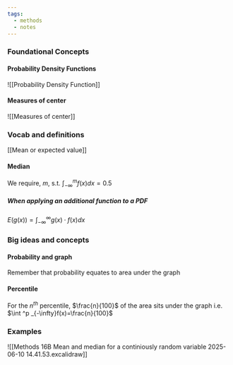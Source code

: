 ```yaml
---
tags:
  - methods
  - notes
---
```

### Foundational Concepts
#### Probability Density Functions
![[Probability Density Function]]
#### Measures of center
![[Measures of center]]
### Vocab and definitions
[[Mean or expected value]]
#### Median
We require, $m$, s.t. 
$\int^m_{-\infty}f(x)dx=0.5$

##### When applying an additional function to a PDF
$E(g(x))=\int^\infty_{-\infty}g(x)\cdot f(x) dx$

### Big ideas and concepts
#### Probability and graph
Remember that probability equates to area under the graph

#### Percentile
For the $n^{th}$ percentile, $\frac{n}{100}$ of the area sits under the graph 
i.e. $\int ^p _{-\infty}f(x)=\frac{n}{100}$

### Examples
![[Methods 16B Mean and median for a continiously random variable 2025-06-10 14.41.53.excalidraw]]


